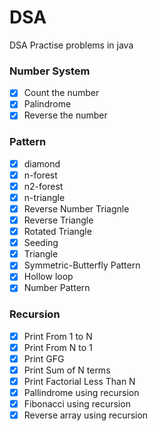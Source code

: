 # DSA
DSA Practise problems in java

### Number System
- [x] Count the number
- [x] Palindrome
- [x] Reverse the number

### Pattern
- [x] diamond
- [x] n-forest
- [x] n2-forest
- [x] n-triangle
- [x] Reverse Number Triagnle
- [x] Reverse Triangle
- [x] Rotated Triangle
- [x] Seeding
- [x] Triangle
- [x] Symmetric-Butterfly Pattern
- [x] Hollow loop
- [x] Number Pattern

### Recursion
- [x] Print From 1 to N
- [x] Print From N to 1
- [x] Print GFG
- [x] Print Sum of N terms
- [x] Print Factorial Less Than N
- [x] Pallindrome using recursion
- [x] Fibonacci using recursion
- [x] Reverse array using recursion
